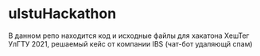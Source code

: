 # ulstuHackathon
В данном репо находится код и исходные файлы для хакатона ХешТег УлГТУ 2021,
решаемый кейс от компании IBS (чат-бот удаляющй спам)

